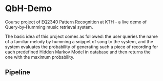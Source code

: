 # QbH-Demo

Course project of [EQ2340 Pattern Recognition](https://www.kth.se/social/course/EQ2340/) at KTH - a live demo of Query-by-Humming music retrieval system. 

The basic idea of this project comes as followed: the user queries the name of a familiar melody by humming a snippet of song to the system, and the system evaluates the probability of generating such a piece of recording for each predefined Hidden Markov Model in database and then returns the one with the maximum probability.

## Pipeline
 
 
